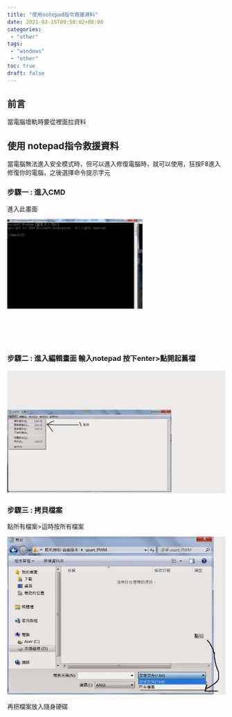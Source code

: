 ```yaml
---
title: "使用notepad指令救援資料"
date: 2021-03-15T09:50:02+08:00
categories:
 - "other"
tags:
 - "windows"
 - "other"
toc: true
draft: false
---
```


<!-- ##  -->
<!-- 簡介 -->
<!--more-->
## 前言

當電腦壞軌時要從裡面拉資料

## 使用 notepad指令救援資料

當電腦無法進入安全模式時，但可以進入修復電腦時，就可以使用，狂按F8進入修復你的電腦，之後選擇命令提示字元

### 步驟一 : 進入CMD

進入此畫面

![使用notepad指令救援資料-01](../images/other/使用notepad指令救援資料-01.jpg)

### 步驟二 : 進入編輯畫面 輸入notepad 按下enter>點開起舊檔

![使用notepad指令救援資料-02](../images/other/使用notepad指令救援資料-02.jpg)

### 步驟三 : 拷貝檔案 

點所有檔案>這時按所有檔案

![使用notepad指令救援資料-03](../images/other/使用notepad指令救援資料-03.jpg)

再把檔案放入隨身硬碟


